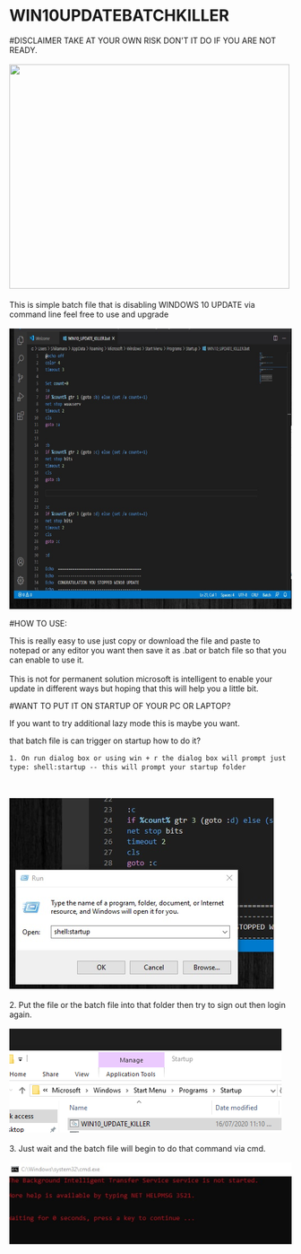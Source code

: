 # WIN10UPDATEBATCHKILLER
#DISCLAIMER TAKE AT YOUR OWN RISK DON'T IT DO IF YOU ARE NOT READY.
<br>
<br>
<img height="400px" width="500px" src="http://2.bp.blogspot.com/-cAuWNMeZ61o/UsnnLhLOVsI/AAAAAAAAAAk/_PE1pcBx26g/s1600/IMG_2096.JPG" />
<br>
<br>
This is simple batch file that is disabling WINDOWS 10 UPDATE via command line feel free to use and upgrade
<br>
<br>
<img height="500px" src="https://github.com/S3CURITY101/WIN10UPDATEBATCHKILLER/blob/master/screenshots/bat1.jpg" />
          
#HOW TO USE:<br>

  This is really easy to use just copy or download the file and paste to notepad or any editor you want then save it as .bat or batch file so that you can enable to use it.<br><br>
  This is not for permanent solution microsoft is intelligent to enable your update in different ways but hoping that this will help you a little bit.
  
 
#WANT TO PUT IT ON STARTUP OF YOUR PC OR LAPTOP?

  If you want to try additional lazy mode this is maybe you want.
  
  that batch file is can trigger on startup how to do it?
  
    1. On run dialog box or using win + r the dialog box will prompt just type: shell:startup -- this will prompt your startup folder
   <br>
  <br>
  <img src="https://github.com/S3CURITY101/WIN10UPDATEBATCHKILLER/blob/master/screenshots/bat2.jpg" />
  <br>
  <br>
    2. Put the file or the batch file into that folder then try to sign out then login again. 
  <br>
  <br>
  <img src="https://github.com/S3CURITY101/WIN10UPDATEBATCHKILLER/blob/master/screenshots/bat3.png" />
  <br>
  <br>
    3. Just wait and the batch file will begin to do that command via cmd.
  <br>
  <br>
  <img src="https://github.com/S3CURITY101/WIN10UPDATEBATCHKILLER/blob/master/screenshots/bat4.jpg" />
  <br>
